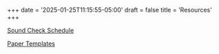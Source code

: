 +++
date = '2025-01-25T11:15:55-05:00'
draft = false
title = 'Resources'
+++

[Sound Check Schedule](/sound-check-schedule/)

[Paper Templates](https://github.com/supercollider-2025/supercollider-2025.github.io/raw/refs/heads/main/paper-templates/SC_2025_Paper_Templates.zip)